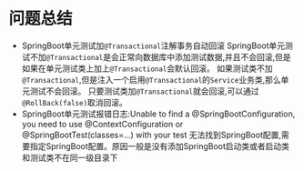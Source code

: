 # 问题总结
- SpringBoot单元测试加`@Transactional`注解事务自动回滚
  SpringBoot单元测试不加`@Transactional`是会正常向数据库中添加测试数据,并且不会回滚,但是如果在单元测试类上加上`@Transactional`会默认回滚。
  如果测试类不加`@Transactional`,但是注入一个启用`@Transactional`的`Service`业务类,那么单元测试不会回滚。
  只要测试类加`@Transactional`就会回滚,可以通过`@RollBack(false)`取消回滚。
- SpringBoot单元测试报错日志:Unable to find a @SpringBootConfiguration, you need to use @ContextConfiguration or @SpringBootTest(classes=...) with your test
  无法找到SpringBoot配置,需要指定SpringBoot配置。原因一般是没有添加SpringBoot启动类或者启动类和测试类不在同一级目录下